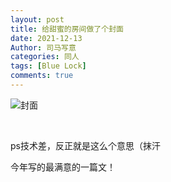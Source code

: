 ```yaml
---
layout: post
title: 给甜蜜的房间做了个封面
date: 2021-12-13
Author: 司马写意
categories: 同人
tags: [Blue Lock]
comments: true
---
```


![封面](https://s4.ax1x.com/2021/12/14/ojmWC9.jpg)

<br />

ps技术差，反正就是这么个意思（抹汗

今年写的最满意的一篇文！
